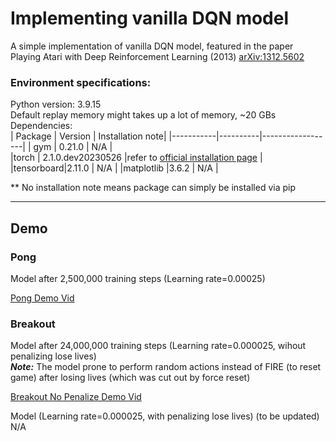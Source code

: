 # Implementing vanilla DQN model 
A simple implementation of vanilla DQN model, featured in the paper Playing Atari with Deep Reinforcement Learning (2013) [arXiv:1312.5602](https://doi.org/10.48550/arXiv.1312.5602)

### Environment specifications:     
Python version:  3.9.15   
Default replay memory might takes up a lot of memory, ~20 GBs    
Dependencies:     
| Package   |  Version | Installation note|
|-----------|----------|------------------|
| gym       |  0.21.0  |        N/A        |  
|torch      | 2.1.0.dev20230526 |refer to [official installation page](https://pytorch.org/get-started/locally/) |
|tensorboard|2.11.0    | N/A |
|matplotlib |3.6.2     | N/A |

** No installation note means package can simply be installed via pip

------ 

## Demo 

### Pong
Model after 2,500,000 training steps (Learning rate=0.00025)   

[Pong Demo Vid](https://github.com/quingzz/DQN_paper/assets/90673616/830c3160-8085-4222-966e-3bc46dbfcbfd)

### Breakout 
Model after 24,000,000 training steps (Learning rate=0.000025, wihout penalizing lose lives)    
***Note:*** The model prone to perform random actions instead of FIRE (to reset game) after losing lives (which was cut out by force reset)


[Breakout No Penalize Demo Vid](https://github.com/quingzz/DQN_paper/assets/90673616/eacd7685-99fc-4752-81c2-ac5e3f541fea)



Model (Learning rate=0.000025, with penalizing lose lives) (to be updated)    
N/A
